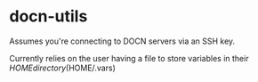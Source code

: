 # docn-utils

Assumes you're connecting to DOCN servers via an SSH key.

Currently relies on the user having a file to store variables in their $HOME directory ($HOME/.vars)
